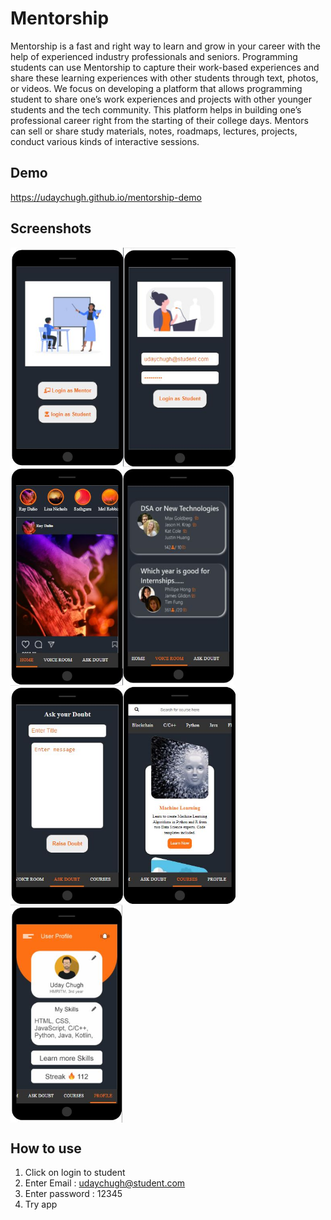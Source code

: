 # Mentorship

Mentorship is a fast and right way to learn and grow in your career with the help of experienced industry professionals and seniors. Programming students can use Mentorship to capture their work-based experiences and share these learning experiences with other students through text, photos, or videos. We focus on developing a platform that allows programming student to share one’s work experiences and projects with other younger students and the tech community. This platform helps in building one’s professional career right from the starting of their college days. Mentors can sell or share study materials, notes, roadmaps, lectures,  projects, conduct various kinds of interactive sessions.

## Demo
https://udaychugh.github.io/mentorship-demo

## Screenshots
<div style="display:flex;flex-wrap:wrap;">
<img src="https://raw.githubusercontent.com/udaychugh/mentorship-demo/main/ss/snap1.JPG" height="350px" alt="Screenshot">
<img src="https://raw.githubusercontent.com/udaychugh/mentorship-demo/main/ss/snap2.JPG" height="350px" alt="Screenshot">
<img src="https://raw.githubusercontent.com/udaychugh/mentorship-demo/main/ss/snap3.JPG" height="350px" alt="Screenshot">
<img src="https://raw.githubusercontent.com/udaychugh/mentorship-demo/main/ss/snap4.JPG" height="350px" alt="Screenshot">
<img src="https://raw.githubusercontent.com/udaychugh/mentorship-demo/main/ss/snap5.JPG" height="350px" alt="Screenshot">
<img src="https://raw.githubusercontent.com/udaychugh/mentorship-demo/main/ss/snap6.JPG" height="350px" alt="Screenshot">
<img src="https://raw.githubusercontent.com/udaychugh/mentorship-demo/main/ss/snap7.JPG" height="350px" alt="Screenshot">  
</div>

## How to use
1. Click on login to student
2. Enter Email : udaychugh@student.com
3. Enter password : 12345
4. Try app
